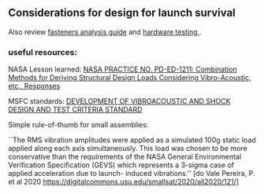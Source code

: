 ## Considerations for design for launch survival

Also review [fasteners analysis guide](fasteners.md) and [hardware testing ](hardware_testing).

### useful resources:

NASA Lesson learned: [NASA PRACTICE NO. PD-ED-1211: Combination Methods for Deriving Structural Design Loads Considering Vibro-Acoustic, etc., Responses ](attachements/1211.pdf)

MSFC standards: [DEVELOPMENT OF VIBROACOUSTIC AND SHOCK DESIGN AND TEST CRITERIA STANDARD](attachements/msfc-std-3676b.pdf)

Simple rule-of-thumb for small assemblies: 

``The RMS vibration amplitudes were applied as a simulated 100g
static load applied along each axis simultaneously. This
load was chosen to be more conservative than the
requirements of the NASA General Environmental
Verification Specification (GEVS) which represents a
3-sigma case of applied acceleration due to launch-
induced vibrations.'' [do Vale Pereira, P. et al 2020 https://digitalcommons.usu.edu/smallsat/2020/all2020/121/] 

